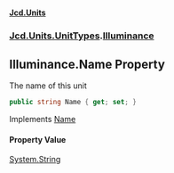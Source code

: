 #### [Jcd.Units](index.md 'index')
### [Jcd.Units.UnitTypes](Jcd.Units.UnitTypes.md 'Jcd.Units.UnitTypes').[Illuminance](Jcd.Units.UnitTypes.Illuminance.md 'Jcd.Units.UnitTypes.Illuminance')

## Illuminance.Name Property

The name of this unit

```csharp
public string Name { get; set; }
```

Implements [Name](https://docs.microsoft.com/en-us/dotnet/api/Jcd.Units.IUnitOfMeasure-1.Name 'Jcd.Units.IUnitOfMeasure`1.Name')

#### Property Value
[System.String](https://docs.microsoft.com/en-us/dotnet/api/System.String 'System.String')